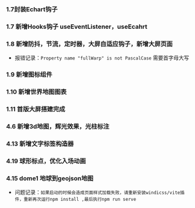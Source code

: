 ### 1.7封装Echart钩子
### 1.7 新增Hooks钩子 useEventListener，useEcahrt
### 1.8 新增防抖，节流，定时器，大屏自适应钩子，新增大屏页面
- 报错记录：`Property name "fullWarp" is not PascalCase` 需要首字母大写
### 1.9 新增图标组件
### 1.10 新增世界地图图表
### 1.11 首版大屏搭建完成 
### 4.6 新增3d地图，辉光效果，光柱标注
### 4.13 新增文字标签构造器
### 4.19 球形标点，优化入场动画
 
### 4.15 dome1 地球到geojson地图
- 问题记录：`如果启动的时候会造成页面样式加载失败，请重新安装windicss/vite插件，重新再次运行npm install ,最后执行npm run serve`  